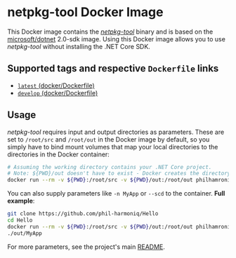 netpkg-tool Docker Image
========================

This Docker image contains the [*netpkg-tool*](https://github.com/phil-harmoniq/netpkg-tool) binary and is based on the [microsoft/dotnet](https://hub.docker.com/r/microsoft/dotnet/) 2.0-sdk image. Using this Docker image allows you to use *netpkg-tool* without installing the .NET Core SDK.

Supported tags and respective `Dockerfile` links
------------------------------------------------

- [`latest` (docker/Dockerfile)](https://github.com/phil-harmoniq/netpkg-tool/blob/master/docker/Dockerfile)
- [`develop` (docker/Dockerfile)](https://github.com/phil-harmoniq/netpkg-tool/blob/develop/docker/Dockerfile)

Usage
-----

*netpkg-tool* requires input and output directories as parameters. These are set to `/root/src` and `/root/out` in the Docker image by default, so you simply have to bind mount volumes that map your local directories to the directories in the Docker container:

```bash
# Assuming the working directory contains your .NET Core project.
# Note: ${PWD}/out doesn't have to exist - Docker creates the directory if necessary
docker run --rm -v ${PWD}:/root/src -v ${PWD}/out:/root/out philhamroniq/netpkg-tool
```

You can also supply parameters like `-n MyApp` or `--scd` to the container. **Full example**:

```bash
git clone https://github.com/phil-harmoniq/Hello
cd Hello
docker run --rm -v ${PWD}:/root/src -v ${PWD}/out:/root/out philhamroniq/netpkg-tool -n MyApp
./out/MyApp
```

For more parameters, see the project's main [README](https://github.com/phil-harmoniq/netpkg-tool/blob/master/README.md).
